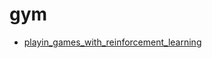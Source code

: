 # gym

- [playin_games_with_reinforcement_learning](https://github.com/FlorianMuellerklein/playin_games_with_reinforcement_learning)